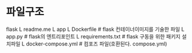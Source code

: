 # 파일구조
flask
L readme.me
L app
    L Dockerfile       # flask 컨테이너이미지를 기술한 파일
    L app.py           # flask의 엔트리포인트
    L requirements.txt # flask 구동을 위한 패키지 설치파일
L docker-compose.yml   # 컴포즈 파일(호환된다. compose.yml)
